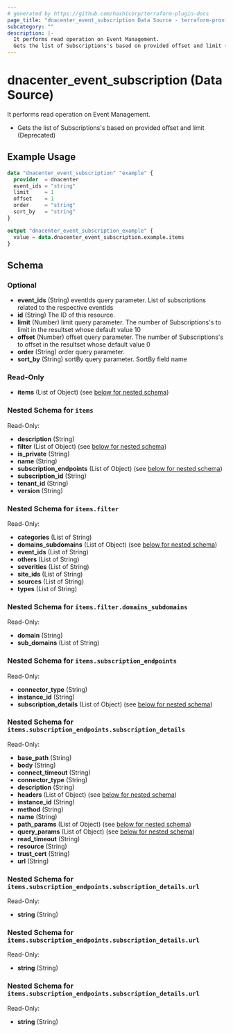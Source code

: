 ```yaml
---
# generated by https://github.com/hashicorp/terraform-plugin-docs
page_title: "dnacenter_event_subscription Data Source - terraform-provider-dnacenter"
subcategory: ""
description: |-
  It performs read operation on Event Management.
  Gets the list of Subscriptions's based on provided offset and limit (Deprecated)
---
```


# dnacenter_event_subscription (Data Source)

It performs read operation on Event Management.

- Gets the list of Subscriptions's based on provided offset and limit (Deprecated)

## Example Usage

```terraform
data "dnacenter_event_subscription" "example" {
  provider  = dnacenter
  event_ids = "string"
  limit     = 1
  offset    = 1
  order     = "string"
  sort_by   = "string"
}

output "dnacenter_event_subscription_example" {
  value = data.dnacenter_event_subscription.example.items
}
```

<!-- schema generated by tfplugindocs -->
## Schema

### Optional

- **event_ids** (String) eventIds query parameter. List of subscriptions related to the respective eventIds
- **id** (String) The ID of this resource.
- **limit** (Number) limit query parameter. The number of Subscriptions's to limit in the resultset whose default value 10
- **offset** (Number) offset query parameter. The number of Subscriptions's to offset in the resultset whose default value 0
- **order** (String) order query parameter.
- **sort_by** (String) sortBy query parameter. SortBy field name

### Read-Only

- **items** (List of Object) (see [below for nested schema](#nestedatt--items))

<a id="nestedatt--items"></a>
### Nested Schema for `items`

Read-Only:

- **description** (String)
- **filter** (List of Object) (see [below for nested schema](#nestedobjatt--items--filter))
- **is_private** (String)
- **name** (String)
- **subscription_endpoints** (List of Object) (see [below for nested schema](#nestedobjatt--items--subscription_endpoints))
- **subscription_id** (String)
- **tenant_id** (String)
- **version** (String)

<a id="nestedobjatt--items--filter"></a>
### Nested Schema for `items.filter`

Read-Only:

- **categories** (List of String)
- **domains_subdomains** (List of Object) (see [below for nested schema](#nestedobjatt--items--filter--domains_subdomains))
- **event_ids** (List of String)
- **others** (List of String)
- **severities** (List of String)
- **site_ids** (List of String)
- **sources** (List of String)
- **types** (List of String)

<a id="nestedobjatt--items--filter--domains_subdomains"></a>
### Nested Schema for `items.filter.domains_subdomains`

Read-Only:

- **domain** (String)
- **sub_domains** (List of String)



<a id="nestedobjatt--items--subscription_endpoints"></a>
### Nested Schema for `items.subscription_endpoints`

Read-Only:

- **connector_type** (String)
- **instance_id** (String)
- **subscription_details** (List of Object) (see [below for nested schema](#nestedobjatt--items--subscription_endpoints--subscription_details))

<a id="nestedobjatt--items--subscription_endpoints--subscription_details"></a>
### Nested Schema for `items.subscription_endpoints.subscription_details`

Read-Only:

- **base_path** (String)
- **body** (String)
- **connect_timeout** (String)
- **connector_type** (String)
- **description** (String)
- **headers** (List of Object) (see [below for nested schema](#nestedobjatt--items--subscription_endpoints--subscription_details--headers))
- **instance_id** (String)
- **method** (String)
- **name** (String)
- **path_params** (List of Object) (see [below for nested schema](#nestedobjatt--items--subscription_endpoints--subscription_details--path_params))
- **query_params** (List of Object) (see [below for nested schema](#nestedobjatt--items--subscription_endpoints--subscription_details--query_params))
- **read_timeout** (String)
- **resource** (String)
- **trust_cert** (String)
- **url** (String)

<a id="nestedobjatt--items--subscription_endpoints--subscription_details--headers"></a>
### Nested Schema for `items.subscription_endpoints.subscription_details.url`

Read-Only:

- **string** (String)


<a id="nestedobjatt--items--subscription_endpoints--subscription_details--path_params"></a>
### Nested Schema for `items.subscription_endpoints.subscription_details.url`

Read-Only:

- **string** (String)


<a id="nestedobjatt--items--subscription_endpoints--subscription_details--query_params"></a>
### Nested Schema for `items.subscription_endpoints.subscription_details.url`

Read-Only:

- **string** (String)


